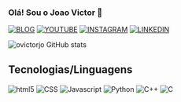 ### Olá! Sou o Joao Victor 👋

[![BLOG](https://img.shields.io/website?label=projetoapuraverdade.com&style=for-the-badge&url=https://www.projetoapuraverdade.com/)](https://www.projetoapuraverdade.com/)
[![YOUTUBE](https://img.shields.io/badge/YouTube-FF0000?style=for-the-badge&logo=youtube&logoColor=white)](https://www.youtube.com/channel/UC2klmeLZtHyr2YoTHouENKw/videos)
[![INSTAGRAM](https://img.shields.io/badge/Instagram-E4405F?style=for-the-badge&logo=instagram&logoColor=white)](https://www.instagram.com/ovictorjo/)
[![LINKEDIN](https://img.shields.io/badge/Instagram-E4405F?style=for-the-badge&logo=instagram&logoColor=white)](https://www.instagram.com/ovictorjo/)


![ovictorjo GitHub stats](https://github-readme-stats.vercel.app/api?username=ovictorjo23&show_icons=true&theme=dracula)


## Tecnologias/Linguagens

<div style="display: inline_block">
  
  <img align="center" alt="html5" src="https://img.shields.io/badge/HTML-239120?style=for-the-badge&logo=html5&logoColor=white"/> 

  <img align="center" alt="CSS" src="https://img.shields.io/badge/CSS-239120?&style=for-the-badge&logo=css3&logoColor=white"/>

  <img align="center" alt="Javascript" src="https://img.shields.io/badge/JavaScript-323330?style=for-the-badge&logo=javascript&logoColor=F7DF1E"/>

  <img align="center" alt="Python" src="https://img.shields.io/badge/Python-3776AB?style=for-the-badge&logo=python&logoColor=white"/>

  <img align="center" alt="C++" src="https://img.shields.io/badge/C%2B%2B-00599C?style=for-the-badge&logo=c%2B%2B&logoColor=white"/>

  <img align="center" alt="C" src="https://img.shields.io/badge/C-00599C?style=for-the-badge&logo=c&logoColor=white" />

</div><br/>

